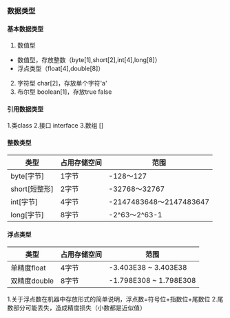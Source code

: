 ### 数据类型

#### 基本数据类型

1. 数值型

- 数值型，存放整数（byte[1],short[2],int[4],long[8]）
- 浮点类型（float[4],double[8]）

2. 字符型 char[2]，存放单个字符'a'
3. 布尔型 boolean[1]，存放true false

#### 引用数据类型

1.类class
2.接口 interface
3.数组 []

#### 整数类型


| 类型         | 占用存储空间 | 范围                     |
|------------|--------|------------------------|
| byte[字节]   | 1字节    | -128～127               |
| short[短整形] | 2字节    | -32768～32767           |
| int[字节]    | 4字节    | -2147483648～2147483647 |
| long[字节]   | 8字节    | -2^63～2^63-1           |

#### 浮点类型

| 类型        | 占用存储空间 | 范围                     |
|-----------|--------|------------------------|
| 单精度float  | 4字节    | -3.403E38 ~ 3.403E38   |
| 双精度double | 8字节    | -1.798E308 ~ 1.798E308 |

1.关于浮点数在机器中存放形式的简单说明，浮点数=符号位+指数位+尾数位
2.尾数部分可能丢失，造成精度损失（小数都是近似值）

